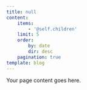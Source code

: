 ```yaml
---
title: null
content:
    items:
        - '@self.children'
    limit: 5
    order:
        by: date
        dir: desc
    pagination: true
template: blog
---
```


Your page content goes here.